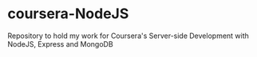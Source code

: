 # coursera-NodeJS
Repository to hold my work for Coursera's Server-side Development with NodeJS, Express and MongoDB
